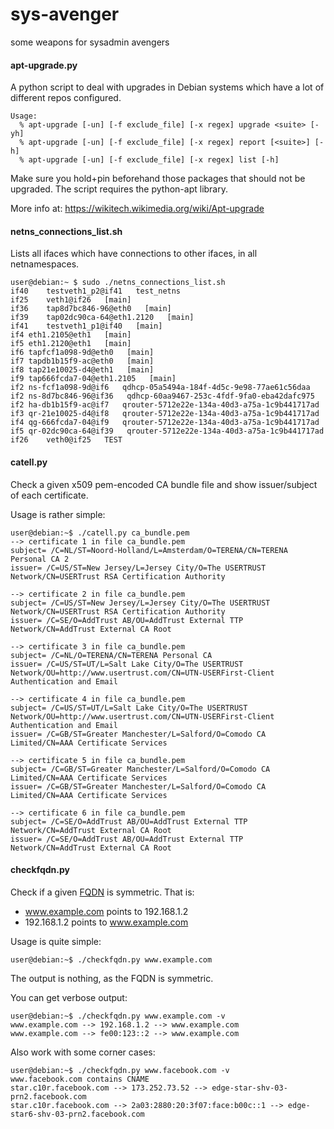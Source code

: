sys-avenger
===========

some weapons for sysadmin avengers

#### apt-upgrade.py

A python script to deal with upgrades in Debian systems which have a lot of different
repos configured.

	Usage:
	  % apt-upgrade [-un] [-f exclude_file] [-x regex] upgrade <suite> [-yh]
	  % apt-upgrade [-un] [-f exclude_file] [-x regex] report [<suite>] [-h]
	  % apt-upgrade [-un] [-f exclude_file] [-x regex] list [-h]

Make sure you hold+pin beforehand those packages that should not be upgraded.
The script requires the python-apt library.

More info at: https://wikitech.wikimedia.org/wiki/Apt-upgrade

#### netns_connections_list.sh

Lists all ifaces which have connections to other ifaces, in all netnamespaces.

	user@debian:~ $ sudo ./netns_connections_list.sh
	if40	testveth1_p2@if41   test_netns
	if25	veth1@if26   [main]
	if36	tap8d7bc846-96@eth0   [main]
	if39	tap02dc90ca-64@eth1.2120   [main]
	if41	testveth1_p1@if40   [main]
	if4	eth1.2105@eth1   [main]
	if5	eth1.2120@eth1   [main]
	if6	tapfcf1a098-9d@eth0   [main]
	if7	tapdb1b15f9-ac@eth0   [main]
	if8	tap21e10025-d4@eth1   [main]
	if9	tap666fcda7-04@eth1.2105   [main]
	if2	ns-fcf1a098-9d@if6   qdhcp-05a5494a-184f-4d5c-9e98-77ae61c56daa
	if2	ns-8d7bc846-96@if36   qdhcp-60aa9467-253c-4fdf-9fa0-eba42dafc975
	if2	ha-db1b15f9-ac@if7   qrouter-5712e22e-134a-40d3-a75a-1c9b441717ad
	if3	qr-21e10025-d4@if8   qrouter-5712e22e-134a-40d3-a75a-1c9b441717ad
	if4	qg-666fcda7-04@if9   qrouter-5712e22e-134a-40d3-a75a-1c9b441717ad
	if5	qr-02dc90ca-64@if39   qrouter-5712e22e-134a-40d3-a75a-1c9b441717ad
	if26	veth0@if25   TEST


#### catell.py

Check a given x509 pem-encoded CA bundle file and show issuer/subject of each certificate.

Usage is rather simple:

	user@debian:~$ ./catell.py ca_bundle.pem
	--> certificate 1 in file ca_bundle.pem
	subject= /C=NL/ST=Noord-Holland/L=Amsterdam/O=TERENA/CN=TERENA Personal CA 2
	issuer= /C=US/ST=New Jersey/L=Jersey City/O=The USERTRUST Network/CN=USERTrust RSA Certification Authority
	
	--> certificate 2 in file ca_bundle.pem
	subject= /C=US/ST=New Jersey/L=Jersey City/O=The USERTRUST Network/CN=USERTrust RSA Certification Authority
	issuer= /C=SE/O=AddTrust AB/OU=AddTrust External TTP Network/CN=AddTrust External CA Root
	
	--> certificate 3 in file ca_bundle.pem
	subject= /C=NL/O=TERENA/CN=TERENA Personal CA
	issuer= /C=US/ST=UT/L=Salt Lake City/O=The USERTRUST Network/OU=http://www.usertrust.com/CN=UTN-USERFirst-Client Authentication and Email
	
	--> certificate 4 in file ca_bundle.pem
	subject= /C=US/ST=UT/L=Salt Lake City/O=The USERTRUST Network/OU=http://www.usertrust.com/CN=UTN-USERFirst-Client Authentication and Email
	issuer= /C=GB/ST=Greater Manchester/L=Salford/O=Comodo CA Limited/CN=AAA Certificate Services
	
	--> certificate 5 in file ca_bundle.pem
	subject= /C=GB/ST=Greater Manchester/L=Salford/O=Comodo CA Limited/CN=AAA Certificate Services
	issuer= /C=GB/ST=Greater Manchester/L=Salford/O=Comodo CA Limited/CN=AAA Certificate Services
	
	--> certificate 6 in file ca_bundle.pem
	subject= /C=SE/O=AddTrust AB/OU=AddTrust External TTP Network/CN=AddTrust External CA Root
	issuer= /C=SE/O=AddTrust AB/OU=AddTrust External TTP Network/CN=AddTrust External CA Root


#### checkfqdn.py

Check if a given [FQDN] is symmetric. That is:
 - www.example.com points to 192.168.1.2
 - 192.168.1.2 points to www.example.com

Usage is quite simple:

	user@debian:~$ ./checkfqdn.py www.example.com

The output is nothing, as the FQDN is symmetric.

You can get verbose output:

	user@debian:~$ ./checkfqdn.py www.example.com -v
	www.example.com --> 192.168.1.2 --> www.example.com
	www.example.com --> fe00:123::2 --> www.example.com

Also work with some corner cases:

	user@debian:~$ ./checkfqdn.py www.facebook.com -v
	www.facebook.com contains CNAME
	star.c10r.facebook.com --> 173.252.73.52 --> edge-star-shv-03-prn2.facebook.com
	star.c10r.facebook.com --> 2a03:2880:20:3f07:face:b00c::1 --> edge-star6-shv-03-prn2.facebook.com

[FQDN]:http://en.wikipedia.org/wiki/Fqdn
